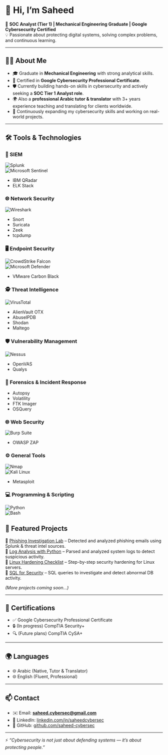 # 👋 Hi, I’m Saheed  

🎯 **SOC Analyst (Tier 1) | Mechanical Engineering Graduate | Google Cybersecurity Certified**  
💡 Passionate about protecting digital systems, solving complex problems, and continuous learning.  

---

## 👨‍💻 About Me  
- 🎓 Graduate in **Mechanical Engineering** with strong analytical skills.  
- 🔐 Certified in **Google Cybersecurity Professional Certificate**.  
- 🛡️ Currently building hands-on skills in cybersecurity and actively seeking a **SOC Tier 1 Analyst role**.
- 🌍 Also a **professional Arabic tutor & translator** with 3+ years experience teaching and translating for clients worldwide.  
- 🌱 Continuously expanding my cybersecurity skills and working on real-world projects.  

---

## 🛠️ Tools & Technologies  

### 🔎 SIEM  
![Splunk](https://img.shields.io/badge/-Splunk-000000?logo=splunk&logoColor=white)  
![Microsoft Sentinel](https://img.shields.io/badge/-Microsoft%20Sentinel-0078D4?logo=microsoftazure&logoColor=white)  
- IBM QRadar  
- ELK Stack  

### 🌐 Network Security  
![Wireshark](https://img.shields.io/badge/-Wireshark-1679A7?logo=wireshark&logoColor=white)  
- Snort  
- Suricata  
- Zeek  
- tcpdump  

### 🖥️ Endpoint Security  
![CrowdStrike Falcon](https://img.shields.io/badge/-CrowdStrike-F43034?logo=crowdstrike&logoColor=white)  
![Microsoft Defender](https://img.shields.io/badge/-Defender%20for%20Endpoint-0067B8?logo=microsoft&logoColor=white)  
- VMware Carbon Black  

### 🕵️ Threat Intelligence  
![VirusTotal](https://img.shields.io/badge/-VirusTotal-394EFF?logo=virustotal&logoColor=white)  
- AlienVault OTX  
- AbuseIPDB  
- Shodan  
- Maltego  

### 🛡️ Vulnerability Management  
![Nessus](https://img.shields.io/badge/-Nessus-00BFA5?logo=tenable&logoColor=white)  
- OpenVAS  
- Qualys  

### 🔧 Forensics & Incident Response  
- Autopsy  
- Volatility  
- FTK Imager  
- OSQuery  

### 🌐 Web Security  
![Burp Suite](https://img.shields.io/badge/-Burp%20Suite-FF6F00?logo=burpsuite&logoColor=white)  
- OWASP ZAP  

### ⚙️ General Tools  
![Nmap](https://img.shields.io/badge/-Nmap-4682B4?logo=nmap&logoColor=white)  
![Kali Linux](https://img.shields.io/badge/-Kali%20Linux-557C94?logo=kalilinux&logoColor=white)  
- Metasploit  

### 💻 Programming & Scripting  
![Python](https://img.shields.io/badge/-Python-3776AB?logo=python&logoColor=white)  
![Bash](https://img.shields.io/badge/-Bash-4EAA25?logo=gnubash&logoColor=white)  


## 📂 Featured Projects  
🔹 [Phishing Investigation Lab](#) – Detected and analyzed phishing emails using Splunk & threat intel sources.  
🔹 [Log Analysis with Python](#) – Parsed and analyzed system logs to detect suspicious activity.  
🔹 [Linux Hardening Checklist](#) – Step-by-step security hardening for Linux servers.  
🔹 [SQL for Security](#) – SQL queries to investigate and detect abnormal DB activity.  

*(More projects coming soon…)*  

---

## 📜 Certifications  
- ✅ Google Cybersecurity Professional Certificate  
- 🔒 (In progress) CompTIA Security+  
- 🔍 (Future plans) CompTIA CySA+  

---

## 🌍 Languages  
- 🌐 Arabic (Native, Tutor & Translator)  
- 🌐 English (Fluent, Professional)  

---

## 📫 Contact 
- ✉️ Email: **saheed.cybersec@gmail.com**  
- 💼 LinkedIn: [linkedin.com/in/saheedcybersec](https://www.linkedin.com/in/saheedcybersec)
- 🐙 GitHub: [github.com/saheed-cybersec](https://github.com/saheed-cybersec)  

---

⚡ *“Cybersecurity is not just about defending systems — it’s about protecting people.”*  
